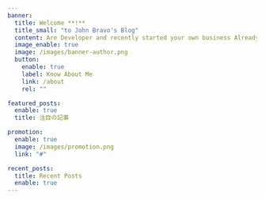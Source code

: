 ```yaml
---
banner:
  title: Welcome **!**
  title_small: "to John Bravo's Blog"
  content: Are Developer and recently started your own business Already made website to ensure presence wants to develop.
  image_enable: true
  image: /images/banner-author.png
  button:
    enable: true
    label: Know About Me
    link: /about
    rel: ""

featured_posts:
  enable: true
  title: 注目の記事

promotion:
  enable: true
  image: /images/promotion.png
  link: "#"

recent_posts:
  title: Recent Posts
  enable: true
---
```

